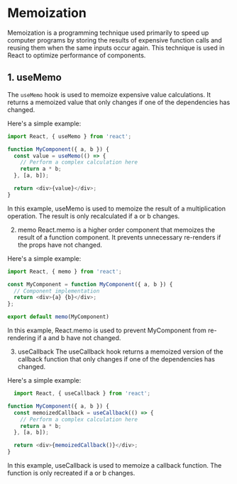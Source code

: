 # Memoization

Memoization is a programming technique used primarily to speed up computer programs by storing the results of expensive function calls and reusing them when the same inputs occur again. This technique is used in React to optimize performance of components.

## 1. useMemo

The `useMemo` hook is used to memoize expensive value calculations. It returns a memoized value that only changes if one of the dependencies has changed.

Here's a simple example:

```javascript
import React, { useMemo } from 'react';

function MyComponent({ a, b }) {
  const value = useMemo(() => {
    // Perform a complex calculation here
    return a * b;
  }, [a, b]);

  return <div>{value}</div>;
}
```

In this example, useMemo is used to memoize the result of a multiplication operation. The result is only recalculated if a or b changes.

2. memo
React.memo is a higher order component that memoizes the result of a function component. It prevents unnecessary re-renders if the props have not changed.

Here's a simple example:
```javascript
import React, { memo } from 'react';

const MyComponent = function MyComponent({ a, b }) {
  // Component implementation
  return <div>{a} {b}</div>;
};

export default memo(MyComponent)
```

In this example, React.memo is used to prevent MyComponent from re-rendering if a and b have not changed.

3. useCallback
The useCallback hook returns a memoized version of the callback function that only changes if one of the dependencies has changed.

Here's a simple example:
```javascript
  import React, { useCallback } from 'react';

function MyComponent({ a, b }) {
  const memoizedCallback = useCallback(() => {
    // Perform a complex calculation here
    return a * b;
  }, [a, b]);

  return <div>{memoizedCallback()}</div>;
}
```

In this example, useCallback is used to memoize a callback function. The function is only recreated if a or b changes.